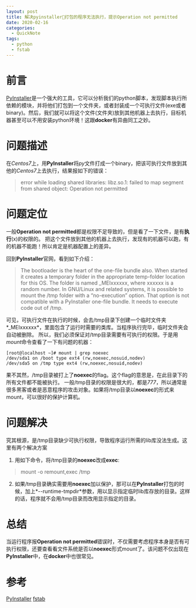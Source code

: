 ```yaml
---
layout: post
title: 解决pyinstaller打包的程序无法执行，提示Operation not permitted
date: 2020-02-16
categories:
  - QuickNote
tags:
  - python
  - fstab
---
```


# 前言

[PyInstaller](http://www.pyinstaller.org/)是一个强大的工具，它可以分析我们的python脚本，发现脚本执行所依赖的模块，并将他们打包到一个文件夹，或者封装成一个可执行文件(exe或者binary)。然后，我们就可以将这个文件(文件夹)放到其他机器上去执行，目标机器甚至可以不用安装python环境！这跟**docker**有异曲同工之妙。

# 问题描述

在*Centos7*上，用**PyInstaller**将*py*文件打成一个binary，把该可执行文件放到其他的*Centos7*上去执行，结果报如下的错误：
> error while loading shared libraries: libz.so.1: failed to map segment from shared object: Operation not permitted

# 问题定位

一般**Operation not permitted**都是权限不足导致的，但是看了一下文件，是有**执行**(x)的权限的。
把这个文件放到其他的机器上去执行，发现有的机器可以跑，有的机器不能跑！所以肯定是机器配置上的差异。

回到**PyInstaller**官网，看到如下介绍：
> The bootloader is the heart of the one-file bundle also. When started it creates a temporary folder in the appropriate temp-folder location for this OS. The folder is named _MEIxxxxxx, where xxxxxx is a random number.
> In GNU/Linux and related systems, it is possible to mount the /tmp folder with a “no-execution” option. That option is not compatible with a PyInstaller one-file bundle. It needs to execute code out of /tmp.

可见，可执行文件在执行的时候，会去/tmp目录下创建一个临时文件夹*_MEIxxxxxx*，里面包含了运行时需要的类库。当程序执行完毕，临时文件夹会自动被删除。
所以，我们必须保证对/tmp目录需要有可执行的权限。于是用*mount*命令查看了一下有问题的机器：
~~~shell
[root@localhost ~]# mount | grep noexec
/dev/sda1 on /boot type ext4 (rw,noexec,nosuid,nodev)
/dev/sda5 on /tmp type ext4 (rw,noexec,nosuid,nodev)
~~~

果不其然，/tmp目录被打上了**noexec**的flag。这个flag的意思是，在此目录下的所有文件都不能被执行。
一般/tmp目录的权限是很大的，都是*777*，所以通常是很多黑客或者是恶意程序的攻击对象。如果将/tmp目录以**noexec**的形式来mount，可以很好的保护计算机。

# 问题解决

究其根源，是/tmp目录缺少可执行权限，导致程序运行所需的lib库没法生成。这里有两个解决方案

1. 用如下命令，将/tmp目录的**noexec**改成**exec**:
> mount -o remount,exec /tmp

2. 如果/tmp目录确实需要用**noexec**加以保护，那可以在**PyInstaller**打包的时候，加上*--runtime-tmpdir*参数，用以显示指定临时lib库存放的目录。这样的话，程序就不会用/tmp目录而改用显示指定的目录。

# 总结

当运行程序报**Operation not permitted**错误时，不仅需要考虑程序本身是否有可执行权限，还要查看看文件系统是否以**noexec**形式mount了。该问题不仅出现在**PyInstaller**中，在**docker**中也很常见。

# 参考

[PyInstaller](https://pyinstaller.readthedocs.io/en/stable/operating-mode.html)
[fstab](https://en.wikipedia.org/wiki/Fstab)